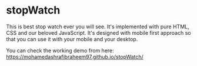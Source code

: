 # stopWatch
This is best stop watch ever you will see. It's implemented with pure HTML, CSS and our beloved JavaScript. It's designed with mobile first approach 
so that you can use it with your mobile and your desktop.   

You can check the working demo from here: https://mohamedashrafibraheem97.github.io/stopWatch/
